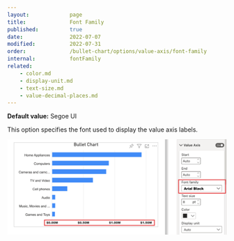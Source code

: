 ```yaml
---
layout:             page
title:              Font Family
published:          true
date:               2022-07-07
modified:   	    2022-07-31
order:              /bullet-chart/options/value-axis/font-family
internal:           fontFamily
related:
    - color.md
    - display-unit.md
    - text-size.md
    - value-decimal-places.md
---
```


**Default value:** Segoe UI

This option specifies the font used to display the value axis labels.

<img src="images/font-family.png" width="700">